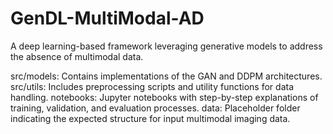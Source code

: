# GenDL-MultiModal-AD
A deep learning-based framework leveraging generative models to address the absence of multimodal data.

src/models: Contains implementations of the GAN and DDPM architectures.
src/utils: Includes preprocessing scripts and utility functions for data handling.
notebooks: Jupyter notebooks with step-by-step explanations of training, validation, and evaluation processes.
data: Placeholder folder indicating the expected structure for input multimodal imaging data.
